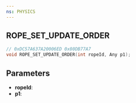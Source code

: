```yaml
---
ns: PHYSICS
---
```

## ROPE_SET_UPDATE_ORDER

```c
// 0xDC57A637A20006ED 0x80DB77A7
void ROPE_SET_UPDATE_ORDER(int ropeId, Any p1);
```

## Parameters
* **ropeId**:
* **p1**:
